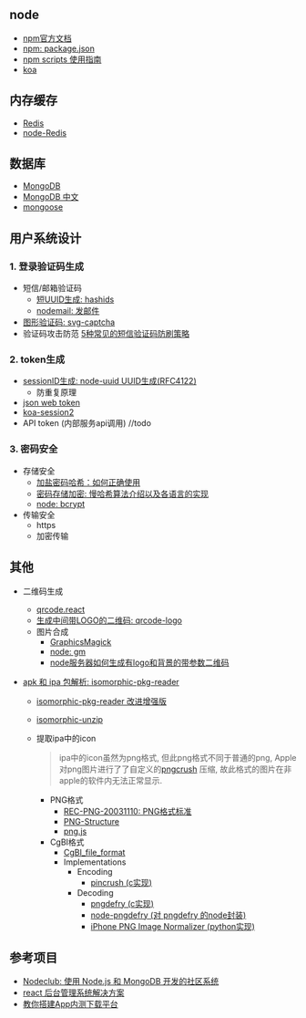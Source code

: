 
## node
- [npm官方文档](https://docs.npmjs.com/)
- [npm: package.json](https://docs.npmjs.com/files/package.json)
- [npm scripts 使用指南](http://www.ruanyifeng.com/blog/2016/10/npm_scripts.html)
- [koa](https://koa.bootcss.com/)

## 内存缓存
- [Redis](http://www.redis.net.cn/)
- [node-Redis](https://www.npmjs.com/package/redis)

## 数据库
- [MongoDB](https://docs.mongodb.com/guides/)
- [MongoDB 中文](http://www.mongodb.org.cn/tutorial/)
- [mongoose](http://mongoosejs.com/docs/index.html)

## 用户系统设计
### 1. 登录验证码生成
- 短信/邮箱验证码
    - [短UUID生成: hashids](https://github.com/ivanakimov/hashids.js)
    - [nodemail: 发邮件](https://nodemailer.com/about/)
- [图形验证码: svg-captcha](https://github.com/lemonce/svg-captcha/blob/HEAD/README_CN.md)
- 验证码攻击防范
    [5种常见的短信验证码防刷策略](http://www.woshipm.com/pd/580976.html)
    

### 2. token生成
- [sessionID生成: node-uuid UUID生成(RFC4122)](https://github.com/kelektiv/node-uuid)
    - 防重复原理
- [json web token](https://github.com/auth0/node-jsonwebtoken)
- [koa-session2](https://github.com/Secbone/koa-session2#readme)
- API token (内部服务api调用)
    //todo

### 3. 密码安全
- 存储安全
    - [加盐密码哈希：如何正确使用](http://blog.jobbole.com/61872/)
    - [密码存储加密: 慢哈希算法介绍以及各语言的实现](https://paragonie.com/blog/2016/02/how-safely-store-password-in-2016#nodejs)
    - [node: bcrypt](https://www.npmjs.com/package/bcrypt)
- 传输安全
    - https
    - 加密传输

## 其他
- 二维码生成
    - [qrcode.react](https://github.com/zpao/qrcode.react)
    - [生成中间带LOGO的二维码: qrcode-logo](https://github.com/fisherw/qrcode-logo)
    - 图片合成
        - [GraphicsMagick](http://www.graphicsmagick.org/)
        - [node: gm](https://github.com/aheckmann/gm)
        - [node服务器如何生成有logo和背景的带参数二维码](https://blog.csdn.net/AF52520/article/details/77971653)

- [apk 和 ipa 包解析: isomorphic-pkg-reader](https://www.npmjs.com/package/isomorphic-pkg-reader)
    - [isomorphic-pkg-reader 改进增强版](https://github.com/JesseWo/isomorphic-pkg-reader)
    - [isomorphic-unzip](http://npm.taobao.org/package/isomorphic-unzip)
    - 提取ipa中的icon
        > ipa中的icon虽然为png格式, 但此png格式不同于普通的png, Apple对png图片进行了了自定义的[pngcrush](https://pmt.sourceforge.io/pngcrush/) 压缩, 故此格式的图片在非apple的软件内无法正常显示.
        
        - PNG格式
            - [REC-PNG-20031110: PNG格式标准](https://www.w3.org/TR/2003/REC-PNG-20031110/)
            - [PNG-Structure](http://www.libpng.org/pub/png/spec/1.0/PNG-Structure.html)
            - [png.js](https://github.com/TencentWSRD/png.js)
        - CgBI格式
            - [CgBI_file_format](http://iphonedevwiki.net/index.php/CgBI_file_format)
            - Implementations
                - Encoding
                    - [pincrush (c实现)](https://github.com/DHowett/pincrush)
                - Decoding
                    - [pngdefry (c实现)](http://www.jongware.com/pngdefry.html)
                    - [node-pngdefry (对 pngdefry 的node封装)](https://github.com/forsigner/node-pngdefry)
                    - [iPhone PNG Image Normalizer (python实现)](https://axelbrz.com/?mod=iphone-png-images-normalizer)
                    
        

## 参考项目
- [Nodeclub: 使用 Node.js 和 MongoDB 开发的社区系统](https://github.com/cnodejs/nodeclub)
- [react 后台管理系统解决方案](https://github.com/yezihaohao/react-admin)
- [教你搭建App内测下载平台](https://www.jianshu.com/p/48b38a2d0bbb)